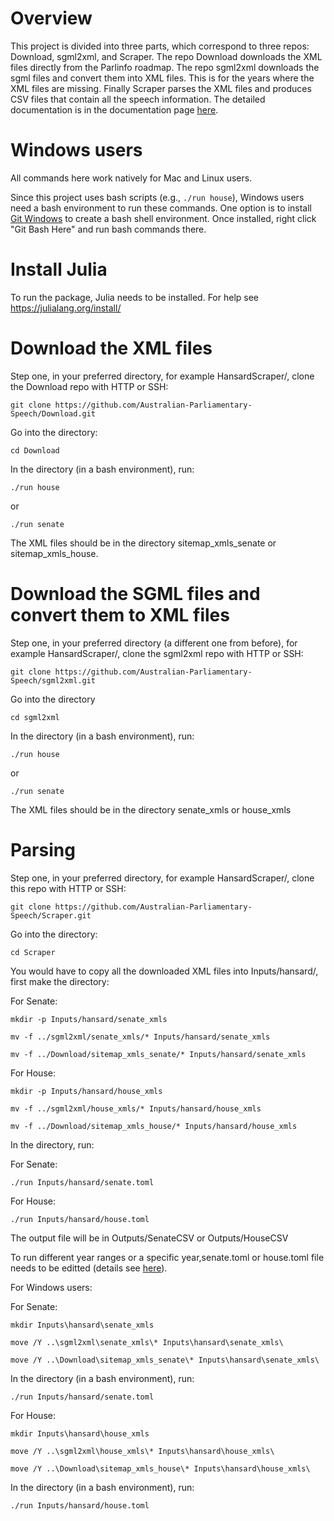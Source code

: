 # Overview

This project is divided into three parts, which correspond to three repos: Download, sgml2xml, and Scraper. The repo Download downloads the XML files directly from the Parlinfo roadmap. The repo sgml2xml downloads the sgml files and convert them into XML files. This is for the years where the XML files are missing. Finally Scraper parses the XML files and produces CSV files that contain all the speech information. The detailed documentation is in the documentation page [here](https://australian-parliamentary-speech.github.io/House_Scraper/). 

# Windows users

All commands here work natively for Mac and Linux users.

Since this project uses bash scripts (e.g., ```./run house```), Windows users need a bash environment to run these commands. One option is to install [Git Windows](https://git-scm.com/downloads/win) to create a bash shell environment. Once installed, right click "Git Bash Here" and run bash commands there. 


# Install Julia

To run the package, Julia needs to be installed. For help see https://julialang.org/install/


# Download the XML files

Step one, in your preferred directory, for example HansardScraper/, clone the Download repo with HTTP or SSH:
```
git clone https://github.com/Australian-Parliamentary-Speech/Download.git
```

Go into the directory:
```
cd Download
```

In the directory (in a bash environment), run:
```
./run house
```
or
```
./run senate
```

The XML files should be in the directory sitemap_xmls_senate or sitemap_xmls_house.


# Download the SGML files and convert them to XML files
Step one, in your preferred directory (a different one from before), for example HansardScraper/, clone the sgml2xml repo with HTTP or SSH:
```
git clone https://github.com/Australian-Parliamentary-Speech/sgml2xml.git
```

Go into the directory
```
cd sgml2xml
```
 
In the directory (in a bash environment), run:
```
./run house
```

or 
```
./run senate
```

The XML files should be in the directory senate_xmls or house_xmls


# Parsing

Step one, in your preferred directory, for example HansardScraper/, clone this repo with HTTP or SSH:
```
git clone https://github.com/Australian-Parliamentary-Speech/Scraper.git
```

Go into the directory:
```
cd Scraper
```

You would have to copy all the downloaded XML files into Inputs/hansard/, first make the directory:

For Senate:
```
mkdir -p Inputs/hansard/senate_xmls
```
```
mv -f ../sgml2xml/senate_xmls/* Inputs/hansard/senate_xmls
```
```
mv -f ../Download/sitemap_xmls_senate/* Inputs/hansard/senate_xmls
```

For House:
```
mkdir -p Inputs/hansard/house_xmls
```
```
mv -f ../sgml2xml/house_xmls/* Inputs/hansard/house_xmls
```
```
mv -f ../Download/sitemap_xmls_house/* Inputs/hansard/house_xmls
```

In the directory, run:

For Senate: 
```
./run Inputs/hansard/senate.toml
```

For House:
```
./run Inputs/hansard/house.toml
```


The output file will be in Outputs/SenateCSV or Outputs/HouseCSV

To run different year ranges or a specific year,senate.toml or house.toml file needs to be editted (details see [here](https://australian-parliamentary-speech.github.io/House_Scraper/)).



For Windows users:

For Senate:

```
mkdir Inputs\hansard\senate_xmls
```

```
move /Y ..\sgml2xml\senate_xmls\* Inputs\hansard\senate_xmls\
```

```
move /Y ..\Download\sitemap_xmls_senate\* Inputs\hansard\senate_xmls\
```

In the directory (in a bash environment), run:
```
./run Inputs/hansard/senate.toml
```

For House:

```
mkdir Inputs\hansard\house_xmls
```

```
move /Y ..\sgml2xml\house_xmls\* Inputs\hansard\house_xmls\
```

```
move /Y ..\Download\sitemap_xmls_house\* Inputs\hansard\house_xmls\
```

In the directory (in a bash environment), run:
```
./run Inputs/hansard/house.toml
```



